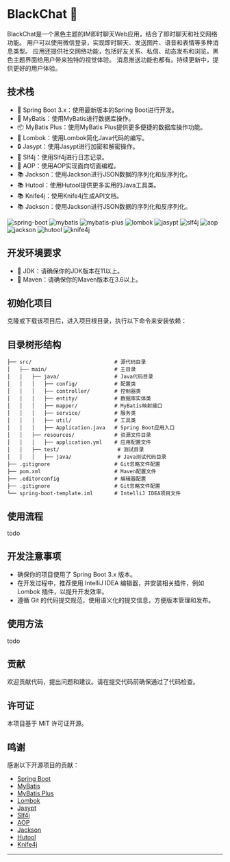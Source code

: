 # BlackChat 🚀

BlackChat是一个黑色主题的IM即时聊天Web应用，结合了即时聊天和社交网络功能。
用户可以使用微信登录，实现即时聊天、发送图片、语音和表情等多种消息类型。
应用还提供社交网络功能，包括好友关系、私信、动态发布和浏览。黑色主题界面给用户带来独特的视觉体验。
消息推送功能也都有。持续更新中，提供更好的用户体验。

## 技术栈

- 💚 Spring Boot 3.x：使用最新版本的Spring Boot进行开发。
- 📝 MyBatis：使用MyBatis进行数据库操作。
- 📦 MyBatis Plus：使用MyBatis Plus提供更多便捷的数据库操作功能。
- 🧰 Lombok：使用Lombok简化Java代码的编写。
- 🔒 Jasypt：使用Jasypt进行加密和解密操作。
- 📝 Slf4j：使用Slf4j进行日志记录。
- 🎯 AOP：使用AOP实现面向切面编程。
- 📚 Jackson：使用Jackson进行JSON数据的序列化和反序列化。
- 📚 Hutool：使用Hutool提供更多实用的Java工具类。
- 📚 Knife4j：使用Knife4j生成API文档。
- 📚 Jackson：使用Jackson进行JSON数据的序列化和反序列化。

![spring-boot](https://img.shields.io/badge/spring--boot-3.x-brightgreen)
![mybatis](https://img.shields.io/badge/mybatis-3.5.6-lightblue)
![mybatis-plus](https://img.shields.io/badge/mybatis--plus-3.4.5-green)
![lombok](https://img.shields.io/badge/lombok-1.18.22-pink)
![jasypt](https://img.shields.io/badge/jasypt-3.0.4-orange)
![slf4j](https://img.shields.io/badge/slf4j-1.7.32-red)
![aop](https://img.shields.io/badge/aop-5.3.9-purple)
![jackson](https://img.shields.io/badge/jackson-2.13.0-lightgrey)
![hutool](https://img.shields.io/badge/hutool--all-5.7.9-blueviolet)
![knife4j](https://img.shields.io/badge/knife4j-3.0.2-brightgreen)

## 开发环境要求

- 📌 JDK：请确保你的JDK版本在11以上。
- 📌 Maven：请确保你的Maven版本在3.6以上。

## 初始化项目

克隆或下载该项目后，进入项目根目录，执行以下命令来安装依赖：

## 目录树形结构

```
├── src/                           # 源代码目录
│   ├── main/                      # 主目录
│   │   ├── java/                  # Java代码目录
│   │   │   ├── config/            # 配置类
│   │   │   ├── controller/        # 控制器类
│   │   │   ├── entity/            # 数据库实体类
│   │   │   ├── mapper/            # MyBatis映射接口
│   │   │   ├── service/           # 服务类
│   │   │   ├── util/              # 工具类
│   │   │   ├── Application.java   # Spring Boot应用入口
│   │   ├── resources/             # 资源文件目录
│   │   │   ├── application.yml    # 应用配置文件
│   │   ├── test/                   # 测试目录
│   │   │   ├── java/               # Java测试代码目录
├── .gitignore                     # Git忽略文件配置
├── pom.xml                        # Maven配置文件
├── .editorconfig                  # 编辑器配置
├── .gitignore                     # Git忽略文件配置
└── spring-boot-template.iml       # IntelliJ IDEA项目文件
```

## 使用流程
todo 

## 开发注意事项

- 确保你的项目使用了 Spring Boot 3.x 版本。
- 在开发过程中，推荐使用 IntelliJ IDEA 编辑器，并安装相关插件，例如 Lombok 插件，以提升开发效率。
- 遵循 Git 的代码提交规范，使用语义化的提交信息，方便版本管理和发布。

## 使用方法
todo

## 贡献

欢迎贡献代码，提出问题和建议。请在提交代码前确保通过了代码检查。

## 许可证

本项目基于 MIT 许可证开源。

## 鸣谢

感谢以下开源项目的贡献：

- [Spring Boot](https://spring.io/projects/spring-boot)
- [MyBatis](https://mybatis.org/mybatis-3/)
- [MyBatis Plus](https://mybatis.plus/)
- [Lombok](https://projectlombok.org/)
- [Jasypt](https://github.com/ulisesbocchio/jasypt-spring-boot)
- [Slf4j](http://www.slf4j.org/)
- [AOP](https://docs.spring.io/spring-framework/docs/current/spring-framework-reference/core.html#aop)
- [Jackson](https://github.com/FasterXML/jackson)
- [Hutool](https://hutool.cn/)
- [Knife4j](https://doc.xiaominfo.com/)

---
